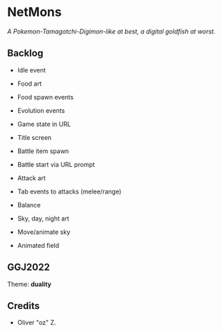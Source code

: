 # NetMons

*A Pokemon-Tamagotchi-Digimon-like at best, a digital goldfish at worst.*

## Backlog

* Idle event
* Food art
* Food spawn events

* Evolution events

* Game state in URL
* Title screen

* Battle item spawn
* Battle start via URL prompt

* Attack art
* Tab events to attacks (melee/range)
* Balance

* Sky, day, night art
* Move/animate sky
* Animated field

## GGJ2022

Theme: **duality**

## Credits

* Oliver "oz" Z.
